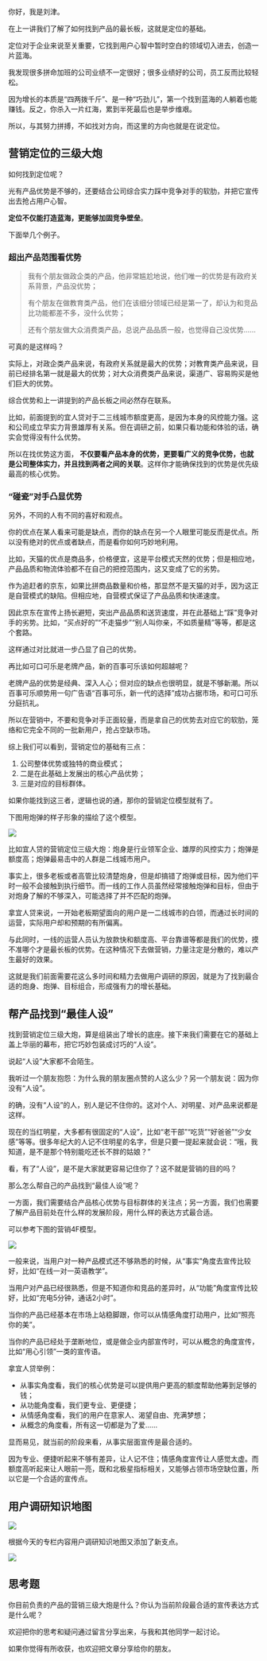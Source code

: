 你好，我是刘津。

在上一讲我们了解了如何找到产品的最长板，这就是定位的基础。

定位对于企业来说至关重要，它找到用户心智中暂时空白的领域切入进去，创造一片蓝海。

我发现很多拼命加班的公司业绩不一定很好；很多业绩好的公司，员工反而比较轻松。

因为增长的本质是“四两拨千斤”、是一种“巧劲儿”，第一个找到蓝海的人躺着也能赚钱。反之，你杀入一片红海，累到半死最后也是举步维艰。

所以，与其努力拼搏，不如找对方向，而这里的方向也就是在说定位。

## 营销定位的三级大炮

如何找到定位呢？

光有产品优势是不够的，还要结合公司综合实力踩中竞争对手的软肋，并把它宣传出去抢占用户心智。

**定位不仅能打造蓝海，更能够加固竞争壁垒**。

下面举几个例子。

### 超出产品范围看优势

> 我有个朋友做政企类的产品，他非常尴尬地说，他们唯一的优势是有政府关系背景，产品没优势；
>
> 有个朋友在做教育类产品，他们在该细分领域已经是第一了，却认为和竞品比功能都差不多，没什么优势；
>
> 还有个朋友做大众消费类产品，总说产品品质一般，也觉得自己没优势……

可真的是这样吗？

实际上，对政企类产品来说，有政府关系就是最大的优势；对教育类产品来说，目前已经排名第一就是最大的优势；对大众消费类产品来说，渠道广、容易购买是他们巨大的优势。

综合优势和上一讲提到的产品长板之间必然存在联系。

比如，前面提到的宜人贷对于二三线城市额度更高，是因为本身的风控能力强。这和公司成立早实力背景雄厚有关系。但在调研之前，如果只看功能和体验的话，确实会觉得没有什么优势。

所以在找优势这方面， **不仅要看产品本身的优势，更要看广义的竞争优势，也就是公司整体实力，并且找到两者之间的关联**。这样你才能确保找到的优势是优先级最高的核心优势。

### “碰瓷”对手凸显优势

另外，不同的人有不同的喜好和观点。

你的优点在某人看来可能是缺点，而你的缺点在另一个人眼里可能反而是优点。所以没有绝对的优点或者缺点，而是看你如何巧妙地利用。

比如，天猫的优点是商品多，价格便宜，这是平台模式天然的优势；但是相应地，产品品质和物流体验都不在自己的把控范围内，这又变成了它的劣势。

作为追赶者的京东，如果比拼商品数量和价格，那显然不是天猫的对手，因为这正是自营模式的缺陷。但相应地，自营模式保证了产品品质和快递速度。

因此京东在宣传上扬长避短，突出产品品质和送货速度，并在此基础上“踩”竞争对手的劣势。比如，“买点好的”“不走猫步”“别人叫你亲，不如质量精”等等，都是这个套路。

这样通过对比就进一步凸显了自己的优势。

再比如可口可乐是老牌产品，新的百事可乐该如何超越呢？

老牌产品的优势是经典、深入人心；但对应的缺点也很明显，就是不够新潮。所以百事可乐顺势用一句广告语“百事可乐，新一代的选择”成功占据市场，和可口可乐分庭抗礼。

所以在营销中，不要和竞争对手正面较量，而是拿自己的优势去对应它的软肋，笼络和它完全不同的一批新用户，抢占空缺市场。

综上我们可以看到，营销定位的基础有三点：

1. 公司整体优势或独特的商业模式；
2. 二是在此基础上发展出的核心产品优势；
3. 三是对应的目标群体。

如果你能找到这三者，逻辑也说的通，那你的营销定位模型就有了。

下图用炮弹的样子形象的描绘了这个模型。

![](https://static001.geekbang.org/resource/image/c8/a9/c882a3417b8a9f3e8ab841d17967a1a9.png?wh=1600*900)

比如宜人贷的营销定位三级大炮：炮身是行业领军企业、雄厚的风控实力；炮弹是额度高；炮弹最易击中的人群是二线城市用户。

事实上，很多老板或者高管比较清楚炮身，但是却搞错了炮弹或目标，因为他们平时一般不会接触到执行细节。而一线的工作人员虽然经常接触炮弹和目标，但由于对炮身了解的不够深入，可能选择了并不匹配的炮弹。

拿宜人贷来说，一开始老板期望面向的用户是一二线城市的白领，而通过长时间的运营，实际用户却和预期的有所偏离。

与此同时，一线的运营人员认为放款快和额度高、平台靠谱等都是我们的优势，摸不准哪个才是最长板的优势。在这种情况下去做营销，力量注定是分散的，难以产生最好的效果。

这就是我们前面需要花这么多时间和精力去做用户调研的原因，就是为了找到最合适的炮身、炮弹、目标组合，形成强有力的增长基础。

## 帮产品找到“最佳人设”

找到营销定位三级大炮，算是组装出了增长的底座。接下来我们需要在它的基础上盖上华丽的幕布，把它巧妙包装成讨巧的“人设”。

说起“人设”大家都不会陌生。

我听过一个朋友抱怨：为什么我的朋友圈点赞的人这么少？另一个朋友说：因为你没有“人设”。

的确，没有“人设”的人，别人是记不住你的。这对个人、对明星、对产品来说都是这样。

现在的当红明星，大多都有很固定的“人设”，比如“老干部”“吃货”“好爸爸”“少女感”等等。很多年纪大的人记不住明星的名字，但是只要一提起来就会说：“哦，我知道，是不是那个特别能吃还长不胖的姑娘？”

看，有了“人设”，是不是大家就更容易记住你了？这不就是营销的目的吗？

那么怎么帮自己的产品找到“最佳人设”呢？

一方面，我们需要结合产品核心优势与目标群体的关注点；另一方面，我们也需要了解产品目前处在什么样的发展阶段，用什么样的表达方式最合适。

可以参考下图的营销4F模型。

![](https://static001.geekbang.org/resource/image/6f/14/6f6c05d49f38dfc11dc72e703325d514.png?wh=1600*900)

一般来说，当用户对一种产品模式还不够熟悉的时候，从“事实”角度去宣传比较好，比如“在线一对一英语教学”。

当用户对产品已经很熟悉，但是不知道你和竞品的差异时，从“功能”角度宣传比较好，比如“充电5分钟，通话2小时”。

当你的产品已经基本在市场上站稳脚跟，你可以从情感角度打动用户，比如“照亮你的美”。

当你的产品已经处于垄断地位，或是做企业内部宣传时，可以从概念的角度宣传，比如“用心引领”一类的宣传语。

拿宜人贷举例：

- 从事实角度看，我们的核心优势是可以提供用户更高的额度帮助他筹到足够的钱；
- 从功能角度看，我们更专业、更便捷；
- 从情感角度看，我们的用户在意家人、渴望自由、充满梦想；
- 从概念的角度看，所有这一切都是为了爱……

显而易见，就当前的阶段来看，从事实层面宣传是最合适的。

因为专业、便捷听起来不够有差异，让人记不住；情感角度宣传让人感觉太虚。而额度高听起来让人眼前一亮，既和北极星指标相关，又能够占领市场空缺位置，所以它是一个合适的宣传点。

## 用户调研知识地图

![](https://static001.geekbang.org/resource/image/c0/0d/c0af58f0ed50edbce211ff46a6afa30d.png?wh=2045*4415)

根据今天的专栏内容用户调研知识地图又添加了新支点。

![](https://static001.geekbang.org/resource/image/e5/c7/e50457b04a464b9c61869f1d5bbdc0c7.png?wh=5000*3313)

## 思考题

你目前负责的产品的营销三级大炮是什么？你认为当前阶段最合适的宣传表达方式是什么呢？

欢迎把你的思考和疑问通过留言分享出来，与我和其他同学一起讨论。

如果你觉得有所收获，也欢迎把文章分享给你的朋友。